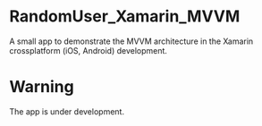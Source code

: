 # RandomUser_Xamarin_MVVM
A small app to demonstrate the MVVM architecture in the Xamarin crossplatform (iOS, Android) development.

# Warning
The app is under development.

